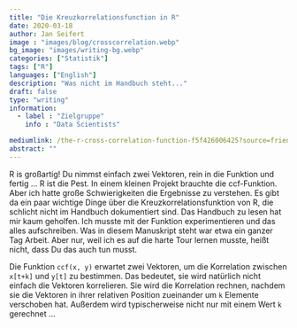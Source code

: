```yaml
---
title: "Die Kreuzkorrelationsfunction in R"
date: 2020-03-18
author: Jan Seifert
image : "images/blog/crosscorrelation.webp"
bg_image: "images/writing-bg.webp"
categories: ["Statistik"]
tags: ["R"]
languages: ["English"]
description: "Was nicht im Handbuch steht..."
draft: false
type: "writing"
information:
  - label : "Zielgruppe"
    info : "Data Scientists"

mediumlink: /the-r-cross-correlation-function-f5f426006425?source=friends_link&sk=60e3a85df26d2eebd0c47ab84c3407c0
abstract: ""
---
```


R is großartig! Du nimmst einfach zwei Vektoren, rein in die Funktion und fertig ... R ist die Pest. In einem kleinen Projekt brauchte die ccf-Funktion. Aber ich hatte große Schwierigkeiten die Ergebnisse zu verstehen. Es gibt da ein paar wichtige Dinge über die Kreuzkorrelationsfunktion von R, die schlicht nicht im Handbuch dokumentiert sind. Das Handbuch zu lesen hat mir kaum geholfen. Ich musste mit der Funktion experimentieren und das alles aufschreiben. Was in diesem Manuskript steht war etwa ein ganzer Tag Arbeit. Aber nur, weil ich es auf die harte Tour lernen musste, heißt nicht, dass Du das auch tun musst.

Die Funktion `ccf(x, y)` erwartet zwei Vektoren, um die Korrelation zwischen `x[t+k]` und `y[t]` zu bestimmen. Das bedeutet, sie wird natürlich nicht einfach die Vektoren korrelieren. Sie wird die Korrelation rechnen, nachdem sie die Vektoren in ihrer relativen Position zueinander um `k` Elemente verschoben hat. Außerdem wird typischerweise nicht nur mit einem Wert `k` gerechnet ...

